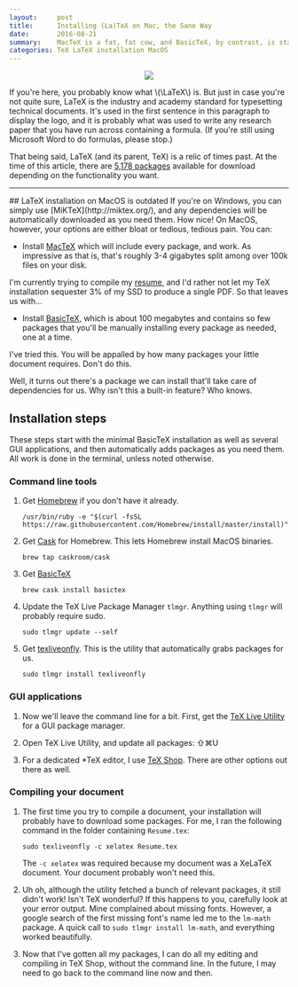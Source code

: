 ```yaml
---
layout:     post
title:      Installing (La)TeX on Mac, the Sane Way
date:       2016-08-21
summary:    MacTeX is a fat, fat cow, and BasicTeX, by contrast, is starved.  Here's how to get LaTeX up and running with automatic dependency installation on MacOS.
categories: TeX LaTeX installation MacOS
---
```

<center><img src="https://upload.wikimedia.org/wikipedia/commons/thumb/9/92/LaTeX_logo.svg/200px-LaTeX_logo.svg.png"></center>

If you're here, you probably know what \\(\LaTeX\\) is.  But just in case you're not quite sure, LaTeX is the industry and academy standard for typesetting technical documents.  It's used in the first sentence in this paragraph to display the logo, and it is probably what was used to write any research paper that you have run across containing a formula.  (If you're still using Microsoft Word to do formulas, please stop.)

That being said, LaTeX (and its parent, TeX) is a relic of times past.  At the time of this article, there are [5,178 packages](https://www.ctan.org/) available for download depending on the functionality you want.

<hr>
## LaTeX installation on MacOS is outdated
If you're on Windows, you can simply use [MiKTeX](http://miktex.org/), and any dependencies will be automatically downloaded as you need them.  How nice! On MacOS, however, your options are either bloat or tedious, tedious pain.  You can:

* Install [MacTeX](https://tug.org/mactex/mactex-download.html) which will include every package, and work.  As impressive as that is, that's roughly 3-4 gigabytes split among over 100k files on your disk.

I'm currently trying to compile my [resume](http://www.github.com/ryan-holben/resume), and I'd rather not let my TeX installation sequester 3% of my SSD to produce a single PDF.  So that leaves us with...

* Install [BasicTeX](https://tug.org/mactex/morepackages.html), which is about 100 megabytes and contains so few packages that you'll be manually installing every package as needed, one at a time.

I've tried this.  You will be appalled by how many packages your little document requires.  Don't do this.

Well, it turns out there's a package we can install that'll take care of dependencies for us.  Why isn't this a built-in feature?  Who knows.

## Installation steps

These steps start with the minimal BasicTeX installation as well as several GUI applications, and then automatically adds packages as you need them.  All work is done in the terminal, unless noted otherwise.


### Command line tools

1. Get [Homebrew](http://brew.sh/) if you don't have it already.

    `/usr/bin/ruby -e "$(curl -fsSL https://raw.githubusercontent.com/Homebrew/install/master/install)"`

1. Get [Cask](https://caskroom.github.io/) for Homebrew.  This lets Homebrew install MacOS binaries.

    `brew tap caskroom/cask`

1. Get [BasicTeX](http://macappstore.org/basictex/)

    `brew cask install basictex`

1. Update the TeX Live Package Manager `tlmgr`.  Anything using `tlmgr` will probably require sudo.

    `sudo tlmgr update --self`

1. Get [texliveonfly](https://www.ctan.org/pkg/texliveonfly).  This is the utility that automatically grabs packages for us.

    `sudo tlmgr install texliveonfly`

### GUI applications

1. Now we'll leave the command line for a bit.  First, get the [TeX Live Utility](http://amaxwell.github.io/tlutility/) for a GUI package manager.

1. Open TeX Live Utility, and update all packages: ⇧⌘U
1. For a dedicated *TeX editor, I use [TeX Shop](http://pages.uoregon.edu/koch/texshop/obtaining.html).  There are other options out there as well.

### Compiling your document

1. The first time you try to compile a document, your installation will probably have to download some packages.  For me, I ran the following command in the folder containing `Resume.tex`:

    `sudo texliveonfly -c xelatex Resume.tex`

    The `-c xelatex` was required because my document was a XeLaTeX document.  Your document probably won't need this.

1. Uh oh, although the utility fetched a bunch of relevant packages, it still didn't work!  Isn't TeX wonderful?  If this happens to you, carefully look at your error output.  Mine complained about missing fonts.  However, a google search of the first missing font's name led me to the `lm-math` package.  A quick call to `sudo tlmgr install lm-math`, and everything worked beautifully.

1. Now that I've gotten all my packages, I can do all my editing and compiling in TeX Shop, without the command line.  In the future, I may need to go back to the command line now and then.
